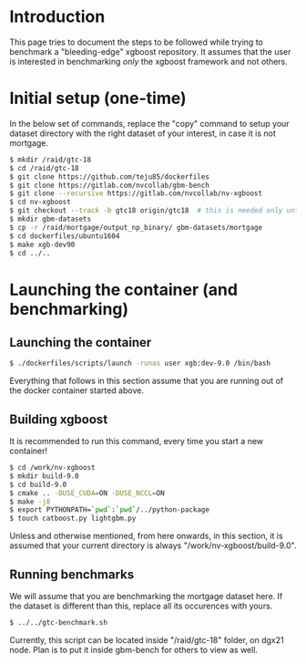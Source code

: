 # Introduction
This page tries to document the steps to be followed while trying to benchmark
a "bleeding-edge" xgboost repository. It assumes that the user is interested in
benchmarking *only* the xgboost framework and not others.

# Initial setup (one-time)
In the below set of commands, replace the "copy" command to setup your dataset
directory with the right dataset of your interest, in case it is not mortgage.
```bash
$ mkdir /raid/gtc-18
$ cd /raid/gtc-18
$ git clone https://github.com/teju85/dockerfiles
$ git clone https://gitlab.com/nvcollab/gbm-bench
$ git clone --recursive https://gitlab.com/nvcollab/nv-xgboost
$ cd nv-xgboost
$ git checkout --track -b gtc18 origin/gtc18  # this is needed only until GTC!
$ mkdir gbm-datasets
$ cp -r /raid/mortgage/output_np_binary/ gbm-datasets/mortgage
$ cd dockerfiles/ubuntu1604
$ make xgb-dev90
$ cd ../..
```

# Launching the container (and benchmarking)
## Launching the container
```bash
$ ./dockerfiles/scripts/launch -runas user xgb:dev-9.0 /bin/bash
```
Everything that follows in this section assume that you are running out of the
docker container started above.

## Building xgboost
It is recommended to run this command, every time you start a new container!
```bash
$ cd /work/nv-xgboost
$ mkdir build-9.0
$ cd build-9.0
$ cmake .. -DUSE_CUDA=ON -DUSE_NCCL=ON
$ make -j8
$ export PYTHONPATH=`pwd`:`pwd`/../python-package
$ touch catboost.py lightgbm.py
```
Unless and otherwise mentioned, from here onwards, in this section, it is assumed
that your current directory is always "/work/nv-xgboost/build-9.0".

## Running benchmarks
We will assume that you are benchmarking the mortgage dataset here. If the dataset
is different than this, replace all its occurences with yours.
```bash
$ ../../gtc-benchmark.sh
```
Currently, this script can be located inside "/raid/gtc-18" folder, on dgx21 node.
Plan is to put it inside gbm-bench for others to view as well.

